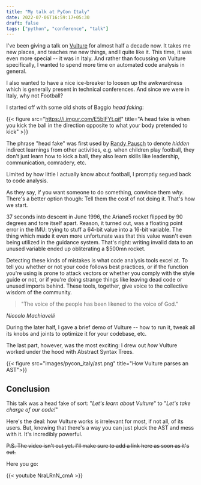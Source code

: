 ```yaml
---
title: "My talk at PyCon Italy"
date: 2022-07-06T16:59:17+05:30
draft: false
tags: ["python", "conference", "talk"]
---
```


I've been giving a talk on [Vulture] for almost half a decade now. It takes me
new places, and teaches me new things, and I quite like it. This time, it was
even more special -- it was in Italy. And rather than focussing on Vulture
specifically, I wanted to spend more time on automated code analysis in
general.

I also wanted to have a nice ice-breaker to loosen up the awkwardness which is
generally present in technical conferences. And since we were in Italy, why not
Football?

I started off with some old shots of Baggio _head faking_:

{{< figure src="https://i.imgur.com/E5bIFYt.gif" title="A head fake is when you kick the ball in the direction opposite to what your body pretended to kick" >}}

The phrase "head fake" was first used by [Randy Pausch](lastlec) to denote
_hidden_ indirect learnings from other activities, e.g. when children play
football, they don't just learn how to kick a ball, they also learn skills like
leadership, communication, comradery, etc.

[lastlec]: https://www.youtube.com/watch?v=ji5_MqicxSo

Limited by how little I actually know about football, I promptly segued back to
code analysis.

As they say, if you want someone to do something, convince them _why_. There's a
better option though: Tell them the cost of not doing it. That's how we start.

37 seconds into descent in June 1996, the Ariane5 rocket flipped by 90 degrees
and tore itself apart. Reason, it turned out, was a floating point error in the
IMU: trying to stuff a 64-bit value into a 16-bit variable. The thing which made
it even more unfortunate was that this value wasn't even being utilized in the
guidance system. That's right: writing invalid data to an unused variable ended
up obliterating a $500mn rocket.

Detecting these kinds of mistakes is what code analysis tools excel at. To tell
you whether or not your code follows best practices, or if the function you're
using is prone to attack vectors or whether you comply with the style guide or
not, or if you're doing strange things like leaving dead code or unused imports
behind. These tools, together, give voice to the collective wisdom of the
community.

> "The voice of the people has been likened to the voice of God."

<cite>Niccolo Machiavelli</cite>

During the later half, I gave a brief demo of Vulture -- how to run it, tweak
all its knobs and joints to optimize it for your codebase, etc.

The last part, however, was the most exciting: I drew out _how_ Vulture worked
under the hood with Abstract Syntax Trees.

{{< figure src="images/pycon_italy/ast.png" title="How Vulture parses an AST">}}

## Conclusion

This talk was a head fake of sort: "_Let's learn about Vulture_" to "_Let's take
charge of our code!_"

Here's the deal: how Vulture works is irrelevant for most, if not all, of its
users. But, knowing that there's a way you can just pluck the AST and mess with it.
It's incredibly powerful. 

~~P.S. The video isn't out yet. I'll make sure to add a link here as soon as it's out.~~

Here you go:

{{< youtube NraLRnN_cmA >}}

[vulture]: https://github.com/jendrikseipp/vulture

